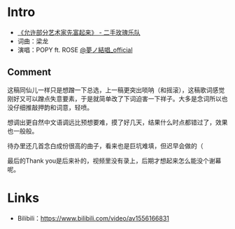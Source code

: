 # Intro
- [《允许部分艺术家先富起来》 - 二手玫瑰乐队](https://www.bilibili.com/video/av844877116)
- 词曲：梁龙
- 演唱：POPY ft. ROSE [@夢ノ結唱_official](https://space.bilibili.com/3493083838679536)

## Comment
这稿同仙儿一样只是想蹭一下总选，上一稿更突出唢呐（和摇滚），这稿歌词感觉刚好又可以蹭点失意要素，于是就简单改了下词迫害一下祥子。大多是念词所以也没仔细推敲押韵和词意，轻喷。

想调出更自然中文语调远比预想要难，摸了好几天，结果什么时点都错过了，效果也一般般。

待办里还几首念白成份很高的曲子，看来也是巨坑难填，但迟早会做的（

最后的Thank you是后来补的，视频里没有录上，后期才想起来怎么能没个谢幕呢。

# Links
* Bilibili：https://www.bilibili.com/video/av1556166831
